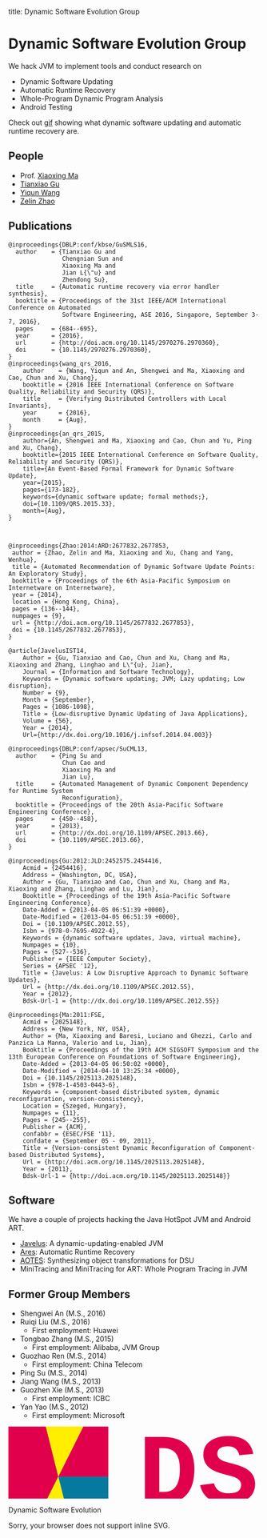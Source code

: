 title: Dynamic Software Evolution Group

# Dynamic Software Evolution Group

We hack JVM to implement tools and conduct research on

* Dynamic Software Updating
* Automatic Runtime Recovery
* Whole-Program Dynamic Program Analysis
* Android Testing

Check out [gif](./dsegif) showing
what dynamic software updating and automatic runtime recovery are.

## People

* Prof. [Xiaoxing Ma](http://moon.nju.edu.cn/~xxm)
* [Tianxiao Gu](/people/tianxiaogu/)
* [Yiqun Wang](/people/yiqunwang/)
* [Zelin Zhao](http://moon.nju.edu.cn/spar/people/zzl/zzl.html)

## Publications

~~~{.bibtexhtml}
@inproceedings{DBLP:conf/kbse/GuSMLS16,
  author    = {Tianxiao Gu and
               Chengnian Sun and
               Xiaoxing Ma and
               Jian L{\"u} and
               Zhendong Su},
  title     = {Automatic runtime recovery via error handler synthesis},
  booktitle = {Proceedings of the 31st IEEE/ACM International Conference on Automated
               Software Engineering, ASE 2016, Singapore, September 3-7, 2016},
  pages     = {684--695},
  year      = {2016},
  url       = {http://doi.acm.org/10.1145/2970276.2970360},
  doi       = {10.1145/2970276.2970360},
}
@inproceedings{wang_qrs_2016,
    author    = {Wang, Yiqun and An, Shengwei and Ma, Xiaoxing and Cao, Chun and Xu, Chang},
    booktitle = {2016 IEEE International Conference on Software Quality, Reliability and Security (QRS)},
    title     = {Verifying Distributed Controllers with Local Invariants},
    year      = {2016},
    month     = {Aug},
}
@inproceedings{an_qrs_2015,
	author={An, Shengwei and Ma, Xiaoxing and Cao, Chun and Yu, Ping and Xu, Chang}, 
    booktitle={2015 IEEE International Conference on Software Quality, Reliability and Security (QRS)}, 
    title={An Event-Based Formal Framework for Dynamic Software Update}, 
    year={2015}, 
    pages={173-182}, 
    keywords={dynamic software update; formal methods;}, 
    doi={10.1109/QRS.2015.33}, 
    month={Aug},
}



@inproceedings{Zhao:2014:ARD:2677832.2677853,
 author = {Zhao, Zelin and Ma, Xiaoxing and Xu, Chang and Yang, Wenhua},
 title = {Automated Recommendation of Dynamic Software Update Points: An Exploratory Study},
 booktitle = {Proceedings of the 6th Asia-Pacific Symposium on Internetware on Internetware},
 year = {2014},
 location = {Hong Kong, China},
 pages = {136--144},
 numpages = {9},
 url = {http://doi.acm.org/10.1145/2677832.2677853},
 doi = {10.1145/2677832.2677853},
}

@article{JavelusIST14,
	Author = {Gu, Tianxiao and Cao, Chun and Xu, Chang and Ma, Xiaoxing and Zhang, Linghao and L\"{u}, Jian},
	Journal = {Information and Software Technology},
	Keywords = {Dynamic software updating; JVM; Lazy updating; Low disruption},
	Number = {9},
	Month = {September},
	Pages = {1086-1098},
	Title = {Low-disruptive Dynamic Updating of Java Applications},
	Volume = {56},
	Year = {2014},
	Url={http://dx.doi.org/10.1016/j.infsof.2014.04.003}}

@inproceedings{DBLP:conf/apsec/SuCML13,
  author    = {Ping Su and
               Chun Cao and
               Xiaoxing Ma and
               Jian Lu},
  title     = {Automated Management of Dynamic Component Dependency for Runtime System
               Reconfiguration},
  booktitle = {Proceedings of the 20th Asia-Pacific Software Engineering Conference},
  pages     = {450--458},
  year      = {2013},
  url       = {http://dx.doi.org/10.1109/APSEC.2013.66},
  doi       = {10.1109/APSEC.2013.66},
}

@inproceedings{Gu:2012:JLD:2452575.2454416,
	Acmid = {2454416},
	Address = {Washington, DC, USA},
	Author = {Gu, Tianxiao and Cao, Chun and Xu, Chang and Ma, Xiaoxing and Zhang, Linghao and Lu, Jian},
	Booktitle = {Proceedings of the 19th Asia-Pacific Software Engineering Conference},
	Date-Added = {2013-04-05 06:51:39 +0000},
	Date-Modified = {2013-04-05 06:51:39 +0000},
	Doi = {10.1109/APSEC.2012.55},
	Isbn = {978-0-7695-4922-4},
	Keywords = {dynamic software updates, Java, virtual machine},
	Numpages = {10},
	Pages = {527--536},
	Publisher = {IEEE Computer Society},
	Series = {APSEC '12},
	Title = {Javelus: A Low Disruptive Approach to Dynamic Software Updates},
	Url = {http://dx.doi.org/10.1109/APSEC.2012.55},
	Year = {2012},
	Bdsk-Url-1 = {http://dx.doi.org/10.1109/APSEC.2012.55}}

@inproceedings{Ma:2011:FSE,
	Acmid = {2025148},
	Address = {New York, NY, USA},
	Author = {Ma, Xiaoxing and Baresi, Luciano and Ghezzi, Carlo and Panzica La Manna, Valerio and Lu, Jian},
	Booktitle = {Proceedings of the 19th ACM SIGSOFT Symposium and the 13th European Conference on Foundations of Software Engineering},
	Date-Added = {2013-04-05 06:50:02 +0000},
	Date-Modified = {2014-04-10 13:25:34 +0000},
	Doi = {10.1145/2025113.2025148},
	Isbn = {978-1-4503-0443-6},
	Keywords = {component-based distributed system, dynamic reconfiguration, version-consistency},
	Location = {Szeged, Hungary},
	Numpages = {11},
	Pages = {245--255},
	Publisher = {ACM},
	confabbr = {ESEC/FSE '11},
	confdate = {September 05 - 09, 2011},
	Title = {Version-consistent Dynamic Reconfiguration of Component-based Distributed Systems},
	Url = {http://doi.acm.org/10.1145/2025113.2025148},
	Year = {2011},
	Bdsk-Url-1 = {http://doi.acm.org/10.1145/2025113.2025148}}
~~~

## Software

We have a couple of projects hacking the Java HotSpot JVM and Android ART.

* [Javelus](http://lab.artemisprojects.org/javelus/javelus): A dynamic-updating-enabled JVM
* [Ares](http://lab.artemisprojects.org/group/ares): Automatic Runtime Recovery
* [AOTES](http://lab.artemisprojects.org/group/aotes): Synthesizing object transformations for DSU
* MiniTracing and MiniTracing for ART: Whole Program Tracing in JVM

## Former Group Members


* Shengwei An (M.S., 2016)
* Ruiqi Liu (M.S., 2016)
    * First employment: Huawei
* Tongbao Zhang (M.S., 2015)
    * First employment: Alibaba, JVM Group
* Guozhao Ren (M.S., 2014)
    * First employment: China Telecom
* Ping Su (M.S., 2014)
* Jiang Wang (M.S., 2013)
* Guozhen Xie (M.S., 2013)
    * First employment: ICBC
* Yan Yao (M.S., 2012)
    * First employment: Microsoft

<style>
svg {
position: relative;
left: 50%;
-webkit-transform: translateX(-50%);
-ms-transform: translateX(-50%);
transform: translateX(-50%);
}
</style>

<div style="position: relative;">
<svg height="200" width="700">
  <path id="D"  d="M0 0 L75 0 L100 100 L50 200 L0 200 Z" fill="#e1004c"/>
  <path id="S"  d="M75 0 L100 100 L50 200 L125 200 L100 100 L150 0 Z" fill="#ffee00"/>
  <path id="E1" d="M150 0 L100 100 L200 100 L200 0 Z" fill="#e1004c"/>
  <path id="E2" d="M125 200 L100 100 L200 100 L200 200 Z" fill="#06799f"/>
  <text x="440" y="100" fill="#e1004c"
       font-size="200" font-family="Courier New" font-weight="bold"
       text-anchor="middle"
       dominant-baseline="middle">DSE</text>

  <text x="440" y="175" fill="#06799f"
       font-size="25" font-family="Courier New" font-weight="bold"
       text-anchor="middle"
       dominant-baseline="middle">Dynamic Software Evolution</text>


  Sorry, your browser does not support inline SVG.
</svg>
</div>


